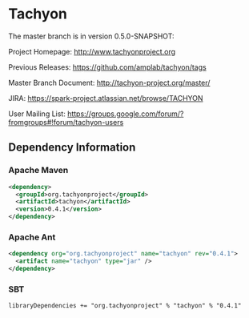 Tachyon
=======

The master branch is in version 0.5.0-SNAPSHOT:

Project Homepage: http://www.tachyonproject.org

Previous Releases: https://github.com/amplab/tachyon/tags

Master Branch Document: http://tachyon-project.org/master/

JIRA: https://spark-project.atlassian.net/browse/TACHYON

User Mailing List: https://groups.google.com/forum/?fromgroups#!forum/tachyon-users

## Dependency Information

### Apache Maven
```xml
<dependency>
  <groupId>org.tachyonproject</groupId>
  <artifactId>tachyon</artifactId>
  <version>0.4.1</version>
</dependency>
```

### Apache Ant
```xml
<dependency org="org.tachyonproject" name="tachyon" rev="0.4.1">
  <artifact name="tachyon" type="jar" />
</dependency>
```

### SBT
```
libraryDependencies += "org.tachyonproject" % "tachyon" % "0.4.1"
```
